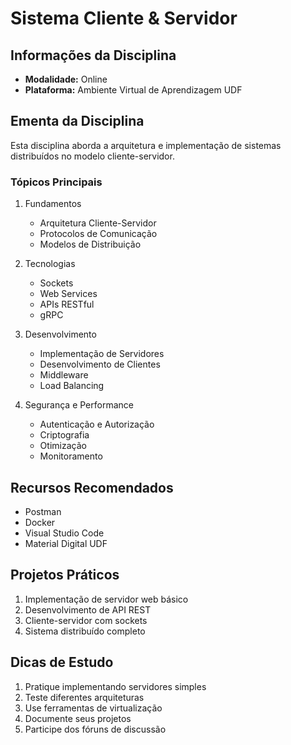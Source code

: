 # Sistema Cliente & Servidor

## Informações da Disciplina
- **Modalidade:** Online
- **Plataforma:** Ambiente Virtual de Aprendizagem UDF

## Ementa da Disciplina

Esta disciplina aborda a arquitetura e implementação de sistemas distribuídos no modelo cliente-servidor.

### Tópicos Principais
1. Fundamentos
   - Arquitetura Cliente-Servidor
   - Protocolos de Comunicação
   - Modelos de Distribuição

2. Tecnologias
   - Sockets
   - Web Services
   - APIs RESTful
   - gRPC

3. Desenvolvimento
   - Implementação de Servidores
   - Desenvolvimento de Clientes
   - Middleware
   - Load Balancing

4. Segurança e Performance
   - Autenticação e Autorização
   - Criptografia
   - Otimização
   - Monitoramento

## Recursos Recomendados
- Postman
- Docker
- Visual Studio Code
- Material Digital UDF

## Projetos Práticos
1. Implementação de servidor web básico
2. Desenvolvimento de API REST
3. Cliente-servidor com sockets
4. Sistema distribuído completo

## Dicas de Estudo
1. Pratique implementando servidores simples
2. Teste diferentes arquiteturas
3. Use ferramentas de virtualização
4. Documente seus projetos
5. Participe dos fóruns de discussão
